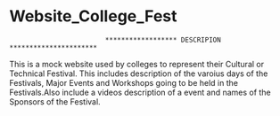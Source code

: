 # Website_College_Fest

                            ****************** DESCRIPION **********************


This is a mock website used by colleges to represent their Cultural or Technical Festival. 
This includes description of the varoius days of the Festivals, Major Events and Workshops
going to be held in the Festivals.Also include a videos description of a event and names of 
the Sponsors of the Festival.
